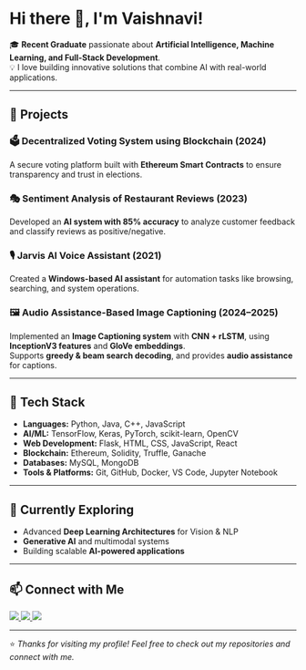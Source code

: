 # Hi there 👋, I'm Vaishnavi!  

🎓 **Recent Graduate** passionate about **Artificial Intelligence, Machine Learning, and Full-Stack Development**.  
💡 I love building innovative solutions that combine AI with real-world applications.  

---

## 🚀 Projects

### 🗳️ Decentralized Voting System using Blockchain (2024)  
A secure voting platform built with **Ethereum Smart Contracts** to ensure transparency and trust in elections.  

### 🎭 Sentiment Analysis of Restaurant Reviews (2023)  
Developed an **AI system with 85% accuracy** to analyze customer feedback and classify reviews as positive/negative.  

### 🎙️ Jarvis AI Voice Assistant (2021)  
Created a **Windows-based AI assistant** for automation tasks like browsing, searching, and system operations.  

### 🖼️ Audio Assistance-Based Image Captioning (2024–2025)  
Implemented an **Image Captioning system** with **CNN + rLSTM**, using **InceptionV3 features** and **GloVe embeddings**.  
Supports **greedy & beam search decoding**, and provides **audio assistance** for captions.  

---

## 🔧 Tech Stack  

- **Languages:** Python, Java, C++, JavaScript  
- **AI/ML:** TensorFlow, Keras, PyTorch, scikit-learn, OpenCV  
- **Web Development:** Flask, HTML, CSS, JavaScript, React  
- **Blockchain:** Ethereum, Solidity, Truffle, Ganache  
- **Databases:** MySQL, MongoDB  
- **Tools & Platforms:** Git, GitHub, Docker, VS Code, Jupyter Notebook  

---

## 🌱 Currently Exploring
- Advanced **Deep Learning Architectures** for Vision & NLP  
- **Generative AI** and multimodal systems  
- Building scalable **AI-powered applications**  

---

## 📫 Connect with Me  

<p align="left">
  <a href="https://github.com/sanalavaishnavi09" target="_blank">
    <img src="https://img.shields.io/badge/GitHub-100000?style=for-the-badge&logo=github&logoColor=white"/>
  </a>
  <a href="mailto:sanalavaishnavi2003@gmail.com">
    <img src="https://img.shields.io/badge/Email-D14836?style=for-the-badge&logo=gmail&logoColor=white"/>
  </a>
  <a href="https://www.linkedin.com/in/your-linkedin-id" target="_blank">
    <img src="https://img.shields.io/badge/LinkedIn-0077B5?style=for-the-badge&logo=linkedin&logoColor=white"/>
  </a>
</p>


---

⭐️ *Thanks for visiting my profile! Feel free to check out my repositories and connect with me.*  

